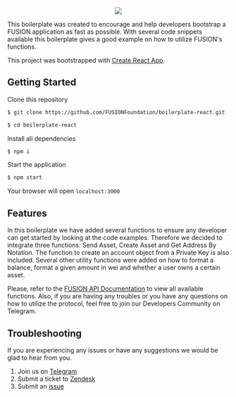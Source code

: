 
<div align="center"><img src ="https://uploads-ssl.webflow.com/5cbf7269aa4c8ec895500d90/5cc70756e6cc13a82b2f7fb1_Fusion_Light.svg"/></div>

This boilerplate was created to encourage and help developers bootstrap a FUSION application as fast as possible. With several code snippets available this boilerplate gives a good example on how to utilize FUSION's functions.

This project was bootstrapped with [Create React App](https://github.com/facebook/create-react-app).


## Getting Started

Clone this repository
```bash
$ git clone https://github.com/FUSIONFoundation/boilerplate-react.git
```
```bash
$ cd boilerplate-react
```
Install all dependencies
```bash
$ npm i
```
Start the application

```bash
$ npm start
```

Your browser will open ``localhost:3000``


## Features

In this boilerplate we have added several functions to ensure any developer can get started by looking at the code examples. 
Therefore we decided to integrate three functions: Send Asset, Create Asset and Get Address By Notation.
The function to create an account object from a Private Key is also included.
Several other utility functions were added on how to format a balance, format a given amount in wei and whether a user owns a certain asset.

Please, refer to the [FUSION API Documentation](https://fusionapi.readthedocs.io/en/latest/) to view all available functions.
Also, if you are having any troubles or you have any questions on how to utilize the protocol, feel free to join our Developers Community on Telegram.


## Troubleshooting

If you are experiencing any issues or have any suggestions we would be glad to hear from you.

1.  Join us on [Telegram](https://t.me/FsnDevCommunity)
1.  Submit a ticket to [Zendesk](https://fusionnetworks.zendesk.com/hc/en-us/requests/new)
1.  Submit an [issue](https://github.com/FUSIONFoundation/myfusionwallet/issues)
